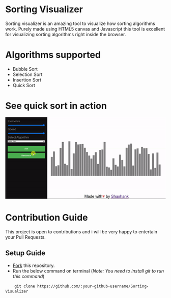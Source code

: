 # Sorting Visualizer

Sorting visualizer is an amazing tool to visualize how sorting algorithms work. Purely made using HTML5 canvas and Javascript this tool is excellent for visualizing sorting algorithms right inside the browser.

# Algorithms supported

-   Bubble Sort
-   Selection Sort
-   Insertion Sort
-   Quick Sort

# See quick sort in action
![](QuickSort.gif)

# Contribution Guide

This project is open to contributions and i will be very happy to entertain your Pull Requests.

## Setup Guide

-   [Fork](https://github.com/bit-shashank/Sorting-Visualizer/fork) this repository.
-   Run the below command on terminal (_Note: You need to install git to run this command_)

```
    git clone https://github.com/:your-github-username/Sorting-Visualizer

